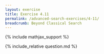 ```yaml
---
layout: exercise
title: Exercise 4.11
permalink: /advanced-search-exercises/4-11/
breadcrumb: Beyond Classical Search
---
```


{% include mathjax_support %}

<div><i class="arrow-up" data-chapter="advanced-search-exercises" data-exercise="ex_11" data-rating="0"></i></div>
{% include_relative question.md %}
